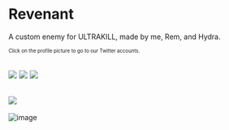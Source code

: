 # Revenant
A custom enemy for ULTRAKILL, made by me, Rem, and Hydra.

<sub><sup>Click on the profile picture to go to our Twitter accounts.</sub></sup>

[![](https://github.com/wafflethings/Waffle.Revenant/assets/60797216/5747ef08-6d0b-424d-a6f2-8d56b1577b9f)](https://twitter.com/wafflestuff_/ "")
[![](https://github.com/wafflethings/Waffle.Revenant/assets/60797216/9d36f204-c8a6-4702-a1b8-5a2b91b5a53e)](https://twitter.com/Rem_Safe_Space/ "")
[![](https://github.com/wafflethings/Waffle.Revenant/assets/60797216/731c3ff4-fde0-4d69-8b39-3e6e52925794)](https://twitter.com/Hydraxous/ "")
---
[![](https://github.com/wafflethings/Waffle.Revenant/assets/60797216/9f83d52f-9980-4830-b6a3-a5bc2f95d2b5)](https://youtu.be/OnO7xvWB15Y "")
---
![image](https://github.com/wafflethings/Waffle.Revenant/assets/60797216/f391357c-8fe3-49d9-adc5-507b87486a61)
